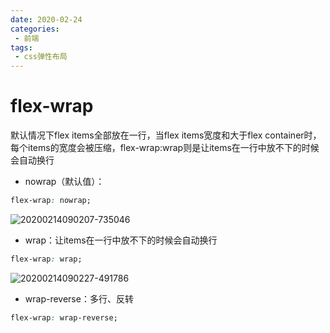 ```yaml
---
date: 2020-02-24
categories: 
 - 前端
tags: 
 - css弹性布局
---
```

# flex-wrap

默认情况下flex items全部放在一行，当flex items宽度和大于flex container时，每个items的宽度会被压缩，flex-wrap:wrap则是让items在一行中放不下的时候会自动换行

- nowrap（默认值）：

```css
flex-wrap: nowrap;
```

![20200214090207-735046](https://alanlee-image-bed.oss-cn-shenzhen.aliyuncs.com/note_images/20200214090221-851269.png)

- wrap：让items在一行中放不下的时候会自动换行

```css
flex-wrap: wrap;
```

![20200214090227-491786](https://alanlee-image-bed.oss-cn-shenzhen.aliyuncs.com/note_images/20200214090241-514730.png)

- wrap-reverse：多行、反转

```css
flex-wrap: wrap-reverse;
```

